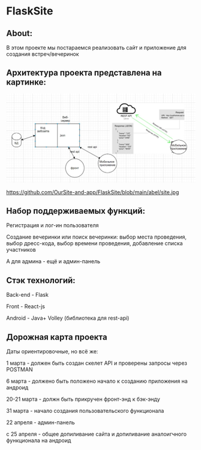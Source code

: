 # FlaskSite
## About:
 В этом проекте мы постараемся реализовать сайт и приложение для создания встреч/вечеринок


## Архитектура проекта представлена на картинке:

![alt text](https://github.com/OurSite-and-app/FlaskSite/blob/main/abel/site.jpg?raw=true)

https://github.com/OurSite-and-app/FlaskSite/blob/main/abel/site.jpg



## Набор поддерживаемых функций:

  Регистрация и лог-ин пользователя

  Создание вечеринки или поиск вечеринки: выбор места проведения, выбор дресс-кода, выбор времени проведения, добавление списка участников

  А для админа - ещё и админ-панель

## Стэк технологий:
Back-end - Flask

Front - React-js

Android - Java+ Volley (библиотека для rest-api)

## Дорожная карта проекта
Даты ориентировочные, но всё же:

1 марта - должен быть создан скелет API и проверены запросы через POSTMAN 

6 марта - должено быть положено начало к созданию приложения на андроид

20-21 марта - должн быть прикручен фронт-энд к бэк-энду

31 марта - начало создания пользовательского функционала

22 апреля - админ-панель

c 25 апреля - общее допиливание сайта и допиливание аналоигчного функционала на андроид







